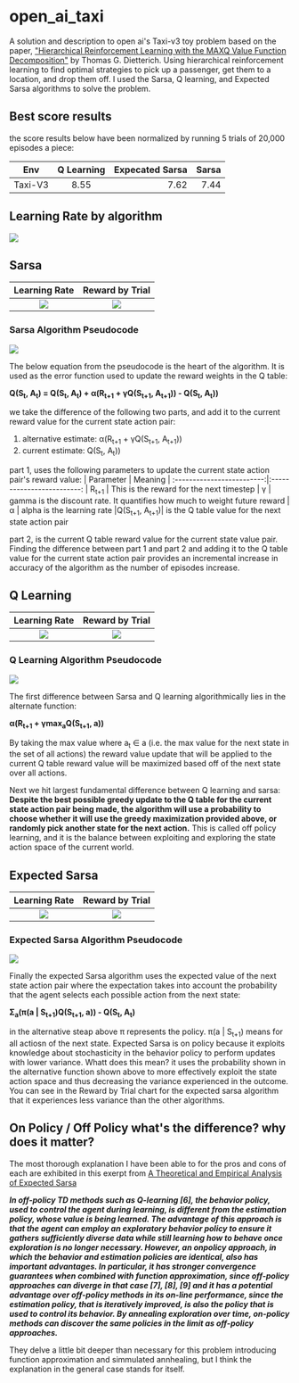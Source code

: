 # open_ai_taxi
A solution and description to open ai's Taxi-v3 toy problem based on the paper, ["Hierarchical Reinforcement Learning with the MAXQ Value Function Decomposition"](https://arxiv.org/pdf/cs/9905014.pdf) by Thomas G. Dietterich. Using hierarchical reinforcement learning to find optimal strategies to pick up a passenger, get them to a location, and drop them off. I used the Sarsa, Q learning, and Expected Sarsa algorithms to solve the problem.


## Best score results
the score results below have been normalized by running 5 trials of 20,000 episodes a piece:

| Env        | Q Learning     | Expecated Sarsa  |  Sarsa
| ---------- |:-------------: | -----:| -----:|
| Taxi-V3    | 8.55           | 7.62  | 7.44  |

## Learning Rate by algorithm
![](images/training_rate_by_algorithm.png) 

## Sarsa
| Learning Rate             |  Reward by Trial |
:-------------------------:|:-------------------------:
![](images/learning_rate_sarsa.png)  |  ![](images/trial_reward_sarsa.png)

### Sarsa Algorithm Pseudocode

![](images/sarsa.png) 

The below equation from the pseudocode is the heart of the algorithm. It is used as the error function used to update the reward weights in the Q table:

**Q(S<sub>t</sub>, A<sub>t</sub>) = Q(S<sub>t</sub>, A<sub>t</sub>) + α(R<sub>t+1</sub> + γQ(S<sub>t+1</sub>, A<sub>t+1</sub>)) - Q(S<sub>t</sub>, A<sub>t</sub>))**

we take the difference of the following two parts, and add it to the current reward value for the current state action pair:
1. alternative estimate: α(R<sub>t+1</sub> + γQ(S<sub>t+1</sub>, A<sub>t+1</sub>))
2. current estimate: Q(S<sub>t</sub>, A<sub>t</sub>))

part 1, uses the following parameters to update the current state action pair's reward value:
| Parameter             |  Meaning |
:-------------------------:|:-------------------------:
| R<sub>t+1</sub>                   | This is the reward for the next timestep
|         γ                         | gamma is the discount rate. It quantifies how much to weight future reward
|         α                         | alpha is the learning rate
|Q(S<sub>t+1</sub>, A<sub>t+1</sub>)| is the Q table value for the next state action pair

part 2, is the current Q table reward value for the current state value pair. Finding the difference between part 1 and part 2 and adding it to the Q table value for the current state action pair provides an incremental increase in accuracy of the algorithm as the number of episodes increase. 

## Q Learning
| Learning Rate             |  Reward by Trial |
:-------------------------:|:-------------------------:
![](images/learning_rate_q_learning.png)  |  ![](images/trial_reward_q_learning.png)

### Q Learning Algorithm Pseudocode

![](images/q_learning.png) 

The first difference between Sarsa and Q learning algorithmically lies in the alternate function:

**α(R<sub>t+1</sub> + γmax<sub>a</sub>Q(S<sub>t+1</sub>, a))**

By taking the max value where a<sub>t</sub> ∈ a (i.e. the max value for the next state in the set of all actions) the reward value update that will be applied to the current Q table reward value will be maximized based off of the next state over all actions. 

Next we hit largest fundamental difference between Q learning and sarsa: **Despite the best possible greedy update to the Q table for the current state action pair being made, the algorithm will use a probability to choose whether it will use the greedy maximization provided above, or randomly pick another state for the next action.** This is called off policy learning, and it is the balance between exploiting and exploring the state action space of the current world. 


## Expected Sarsa
| Learning Rate             |  Reward by Trial |
:-------------------------:|:-------------------------:
![](images/learning_rate_expected_sarsa.png)  |  ![](images/trial_reward_expected_sarsa.png)

### Expected Sarsa Algorithm Pseudocode

![](images/expected_sarsa.png) 

Finally the expected Sarsa algorithm uses the expected value of the next state action pair where the expectation takes into account the probability that the agent selects each possible action from the next state:

**Σ<sub>a</sub>(π(a | S<sub>t+1</sub>)Q(S<sub>t+1</sub>, a)) - Q(S<sub>t</sub>, A<sub>t</sub>)**

in the alternative steap above π represents the policy. π(a | S<sub>t+1</sub>) means for all actiosn of the next state. Expected Sarsa is on policy because it exploits knowledge about stochasticity in the behavior policy to perform updates with lower variance. Whatt does this mean? it uses the  probability shown in the alternative function shown above to more effectively  exploit the state action space and thus decreasing the variance experienced in the outcome. You can see in the Reward by Trial chart for the expected sarsa algorithm that it experiences less variance than the other algorithms.


## On Policy / Off Policy what's the difference? why does it matter?
The most thorough explanation I have been able to for the pros and cons of each are exhibited in this exerpt from [A Theoretical and Empirical Analysis of Expected Sarsa](http://citeseerx.ist.psu.edu/viewdoc/download?doi=10.1.1.216.4144&rep=rep1&type=pdf)

***In off-policy TD methods such as Q-learning [6], the behavior policy, used to control the agent during learning, is different from the estimation policy, whose value is being learned. The advantage of this approach is that the agent can employ an exploratory behavior policy to ensure it gathers sufficiently diverse data while still learning how to behave once exploration is no longer necessary. However, an onpolicy approach, in which the behavior and estimation policies are identical, also has important advantages. In particular, it has stronger convergence guarantees when combined with function approximation, since off-policy approaches can
diverge in that case [7], [8], [9] and it has a potential advantage over off-policy methods in its on-line performance, since the estimation policy, that is iteratively improved, is also the policy that is used to control its behavior. By annealing exploration over time, on-policy methods can discover the same policies in the limit as off-policy approaches.***

They delve a little bit deeper than necessary for this problem introducing function approximation and simmulated annhealing, but I think the explanation in the general case stands for itself. 
